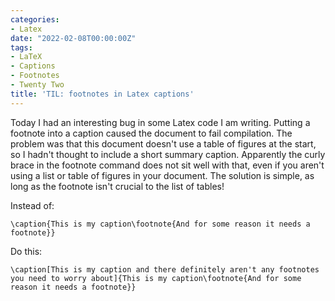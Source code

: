```yaml
---
categories:
- Latex
date: "2022-02-08T00:00:00Z"
tags:
- LaTeX
- Captions
- Footnotes
- Twenty Two
title: 'TIL: footnotes in Latex captions'
---
```

Today I had an interesting bug in some Latex code I am writing. Putting a footnote into a caption caused the document to fail compilation. The problem was that this document doesn't use a table of figures at the start, so I hadn't thought to include a short summary caption. Apparently the curly brace in the footnote command does not sit well with that, even if you aren't using a list or table of figures in your document. The solution is simple, as long as the footnote isn't crucial to the list of tables!

Instead of:

	\caption{This is my caption\footnote{And for some reason it needs a footnote}}

Do this:

	\caption[This is my caption and there definitely aren't any footnotes you need to worry about]{This is my caption\footnote{And for some reason it needs a footnote}}
